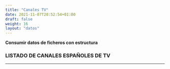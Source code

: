 ```yaml
---
title: "Canales TV"
date: 2021-11-07T20:52:54+01:00
draft: false
weight: 16
layout: "datos"
---
```

**Consumir datos de ficheros con estructura**  
### LISTADO DE CANALES ESPAÑOLES DE TV
***

